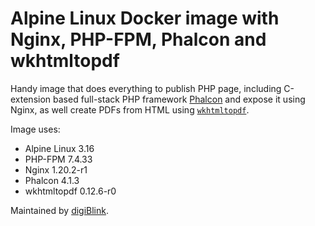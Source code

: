 # Alpine Linux Docker image with Nginx, PHP-FPM, Phalcon and wkhtmltopdf

Handy image that does everything to publish PHP page, including C-extension based full-stack PHP framework [Phalcon](https://phalcon.io/en-us) and expose it using Nginx, as well create PDFs from HTML using [`wkhtmltopdf`](https://wkhtmltopdf.org).

Image uses:
- Alpine Linux 3.16
- PHP-FPM 7.4.33
- Nginx 1.20.2-r1
- Phalcon 4.1.3
- wkhtmltopdf 0.12.6-r0

Maintained by [digiBlink](https://digiblink.eu/).
